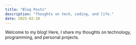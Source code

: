 ```yaml
---
title: "Blog Posts"
description: "Thoughts on tech, coding, and life."
date: 2025-02-20
---
```

Welcome to my blog! Here, I share my thoughts on technology, programming, and personal projects.
